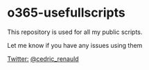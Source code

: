 # o365-usefullscripts

This repository is used for all my public scripts.

Let me know if you have any issues using them

<u>Twitter:</u> [@cedric_renauld](https://twitter.com/cedric_renauld)